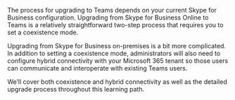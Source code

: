 The process for upgrading to Teams depends on your current Skype for Business configuration. Upgrading from Skype for Business Online to Teams is a relatively straightforward two-step process that requires you to set a coexistence mode.

Upgrading from Skype for Business on-premises is a bit more complicated. In addition to setting a coexistence mode, administrators will also need to configure hybrid connectivity with your Microsoft 365 tenant so those users can communicate and interoperate with existing Teams users.

We’ll cover both coexistence and hybrid connectivity as well as the detailed upgrade process throughout this learning path.
